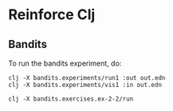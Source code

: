 # Reinforce Clj

## Bandits

To run the bandits experiment, do:

```
clj -X bandits.experiments/run1 :out out.edn
clj -X bandits.experiments/vis1 :in out.edn

clj -X bandits.exercises.ex-2-2/run
```
